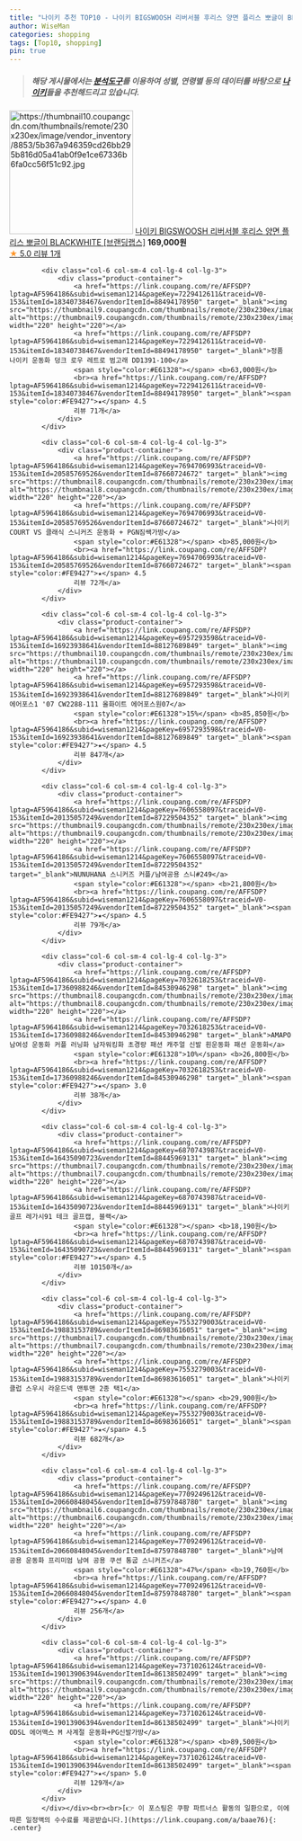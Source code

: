 ```yaml
---
title: "나이키 추천 TOP10 - 나이키 BIGSWOOSH 리버서블 후리스 양면 플리스 뽀글이 BLACKWHITE [브랜딩랩스]"
author: WiseMan
categories: shopping
tags: [Top10, shopping]
pin: true
---
```


> ##### 해당 게시물에서는 [**분석도구**](https://itemscout.io/)를 이용하여 **성별**, **연령별** 등의 데이터를 바탕으로 [**나이키**](https://link.coupang.com/a/baae76)들을 추천해드리고 있습니다.
<div class="container"><div class="row">
            <div class="col-6 col-sm-4 col-lg-4 col-lg-3">
                <div class="product-container">
                    <a href="https://link.coupang.com/re/AFFSDP?lptag=AF5964186&subid=wiseman1214&pageKey=7774389792&traceid=V0-153&itemId=20997193832&vendorItemId=88061304633" target="_blank"><img src="https://thumbnail10.coupangcdn.com/thumbnails/remote/230x230ex/image/vendor_inventory/8853/5b367a946359cd26bb295b816d05a41ab0f9e1ce67336b6fa0cc56f51c92.jpg" alt="https://thumbnail10.coupangcdn.com/thumbnails/remote/230x230ex/image/vendor_inventory/8853/5b367a946359cd26bb295b816d05a41ab0f9e1ce67336b6fa0cc56f51c92.jpg" width="220" height="220"></a>
                    <a href="https://link.coupang.com/re/AFFSDP?lptag=AF5964186&subid=wiseman1214&pageKey=7774389792&traceid=V0-153&itemId=20997193832&vendorItemId=88061304633" target="_blank">나이키 BIGSWOOSH 리버서블 후리스 양면 플리스 뽀글이 BLACKWHITE [브랜딩랩스]</a>
                    <span style="color:#E61328"></span> <b>169,000원</b>
                    <br><a href="https://link.coupang.com/re/AFFSDP?lptag=AF5964186&subid=wiseman1214&pageKey=7774389792&traceid=V0-153&itemId=20997193832&vendorItemId=88061304633" target="_blank"><span style="color:#FE9427">★</span> 5.0
                    리뷰 1개</a>
                </div>
            </div>
            
            <div class="col-6 col-sm-4 col-lg-4 col-lg-3">
                <div class="product-container">
                    <a href="https://link.coupang.com/re/AFFSDP?lptag=AF5964186&subid=wiseman1214&pageKey=7229412611&traceid=V0-153&itemId=18340738467&vendorItemId=88494178950" target="_blank"><img src="https://thumbnail9.coupangcdn.com/thumbnails/remote/230x230ex/image/vendor_inventory/c767/eab300874603b415dafc5736e3baca056c0ece96e719540c0edaf27a450f.jpg" alt="https://thumbnail9.coupangcdn.com/thumbnails/remote/230x230ex/image/vendor_inventory/c767/eab300874603b415dafc5736e3baca056c0ece96e719540c0edaf27a450f.jpg" width="220" height="220"></a>
                    <a href="https://link.coupang.com/re/AFFSDP?lptag=AF5964186&subid=wiseman1214&pageKey=7229412611&traceid=V0-153&itemId=18340738467&vendorItemId=88494178950" target="_blank">정품 나이키 운동화 덩크 로우 레트로 범고래 DD1391-100</a>
                    <span style="color:#E61328"></span> <b>63,000원</b>
                    <br><a href="https://link.coupang.com/re/AFFSDP?lptag=AF5964186&subid=wiseman1214&pageKey=7229412611&traceid=V0-153&itemId=18340738467&vendorItemId=88494178950" target="_blank"><span style="color:#FE9427">★</span> 4.5
                    리뷰 71개</a>
                </div>
            </div>
            
            <div class="col-6 col-sm-4 col-lg-4 col-lg-3">
                <div class="product-container">
                    <a href="https://link.coupang.com/re/AFFSDP?lptag=AF5964186&subid=wiseman1214&pageKey=7694706993&traceid=V0-153&itemId=20585769526&vendorItemId=87660724672" target="_blank"><img src="https://thumbnail8.coupangcdn.com/thumbnails/remote/230x230ex/image/vendor_inventory/f313/fcdaf39a00b61f2719732b8e78c8e2c4776125462338b7bf22fb15ac1c89.jpg" alt="https://thumbnail8.coupangcdn.com/thumbnails/remote/230x230ex/image/vendor_inventory/f313/fcdaf39a00b61f2719732b8e78c8e2c4776125462338b7bf22fb15ac1c89.jpg" width="220" height="220"></a>
                    <a href="https://link.coupang.com/re/AFFSDP?lptag=AF5964186&subid=wiseman1214&pageKey=7694706993&traceid=V0-153&itemId=20585769526&vendorItemId=87660724672" target="_blank">나이키 COURT VS 클래식 스니커즈 운동화 + PGN짐쌕가방</a>
                    <span style="color:#E61328"></span> <b>85,000원</b>
                    <br><a href="https://link.coupang.com/re/AFFSDP?lptag=AF5964186&subid=wiseman1214&pageKey=7694706993&traceid=V0-153&itemId=20585769526&vendorItemId=87660724672" target="_blank"><span style="color:#FE9427">★</span> 4.5
                    리뷰 72개</a>
                </div>
            </div>
            
            <div class="col-6 col-sm-4 col-lg-4 col-lg-3">
                <div class="product-container">
                    <a href="https://link.coupang.com/re/AFFSDP?lptag=AF5964186&subid=wiseman1214&pageKey=6957293598&traceid=V0-153&itemId=16923938641&vendorItemId=88127689849" target="_blank"><img src="https://thumbnail10.coupangcdn.com/thumbnails/remote/230x230ex/image/vendor_inventory/4f7a/eebdc5600baef13fa90878ad509acfd85f9213e30fece483e4abb8dabd23.jpg" alt="https://thumbnail10.coupangcdn.com/thumbnails/remote/230x230ex/image/vendor_inventory/4f7a/eebdc5600baef13fa90878ad509acfd85f9213e30fece483e4abb8dabd23.jpg" width="220" height="220"></a>
                    <a href="https://link.coupang.com/re/AFFSDP?lptag=AF5964186&subid=wiseman1214&pageKey=6957293598&traceid=V0-153&itemId=16923938641&vendorItemId=88127689849" target="_blank">나이키 에어포스1 '07 CW2288-111 올화이트 에어포스원07</a>
                    <span style="color:#E61328">15%</span> <b>85,850원</b>
                    <br><a href="https://link.coupang.com/re/AFFSDP?lptag=AF5964186&subid=wiseman1214&pageKey=6957293598&traceid=V0-153&itemId=16923938641&vendorItemId=88127689849" target="_blank"><span style="color:#FE9427">★</span> 4.5
                    리뷰 847개</a>
                </div>
            </div>
            
            <div class="col-6 col-sm-4 col-lg-4 col-lg-3">
                <div class="product-container">
                    <a href="https://link.coupang.com/re/AFFSDP?lptag=AF5964186&subid=wiseman1214&pageKey=7606558097&traceid=V0-153&itemId=20135057249&vendorItemId=87229504352" target="_blank"><img src="https://thumbnail9.coupangcdn.com/thumbnails/remote/230x230ex/image/vendor_inventory/e1dc/77f66504241b9eae7cd871dd8067b63475027a122c8786a2a2baa46ed814.jpg" alt="https://thumbnail9.coupangcdn.com/thumbnails/remote/230x230ex/image/vendor_inventory/e1dc/77f66504241b9eae7cd871dd8067b63475027a122c8786a2a2baa46ed814.jpg" width="220" height="220"></a>
                    <a href="https://link.coupang.com/re/AFFSDP?lptag=AF5964186&subid=wiseman1214&pageKey=7606558097&traceid=V0-153&itemId=20135057249&vendorItemId=87229504352" target="_blank">NUNUHANA 스니커즈 커플/남여공용 스니#249</a>
                    <span style="color:#E61328"></span> <b>21,800원</b>
                    <br><a href="https://link.coupang.com/re/AFFSDP?lptag=AF5964186&subid=wiseman1214&pageKey=7606558097&traceid=V0-153&itemId=20135057249&vendorItemId=87229504352" target="_blank"><span style="color:#FE9427">★</span> 4.5
                    리뷰 79개</a>
                </div>
            </div>
            
            <div class="col-6 col-sm-4 col-lg-4 col-lg-3">
                <div class="product-container">
                    <a href="https://link.coupang.com/re/AFFSDP?lptag=AF5964186&subid=wiseman1214&pageKey=7032618253&traceid=V0-153&itemId=17360988246&vendorItemId=84530946298" target="_blank"><img src="https://thumbnail8.coupangcdn.com/thumbnails/remote/230x230ex/image/vendor_inventory/9cb1/54b6d21d7730e3bbba1bbacbb3344a05dfd3c3fb4684c2e6ec855e4721d5.jpg" alt="https://thumbnail8.coupangcdn.com/thumbnails/remote/230x230ex/image/vendor_inventory/9cb1/54b6d21d7730e3bbba1bbacbb3344a05dfd3c3fb4684c2e6ec855e4721d5.jpg" width="220" height="220"></a>
                    <a href="https://link.coupang.com/re/AFFSDP?lptag=AF5964186&subid=wiseman1214&pageKey=7032618253&traceid=V0-153&itemId=17360988246&vendorItemId=84530946298" target="_blank">AMAPO남여성 운동화 커플 러닝화 남자워킹화 초경량 패션 캐주얼 신발 흰운동화 패션 운동화</a>
                    <span style="color:#E61328">10%</span> <b>26,800원</b>
                    <br><a href="https://link.coupang.com/re/AFFSDP?lptag=AF5964186&subid=wiseman1214&pageKey=7032618253&traceid=V0-153&itemId=17360988246&vendorItemId=84530946298" target="_blank"><span style="color:#FE9427">★</span> 3.0
                    리뷰 38개</a>
                </div>
            </div>
            
            <div class="col-6 col-sm-4 col-lg-4 col-lg-3">
                <div class="product-container">
                    <a href="https://link.coupang.com/re/AFFSDP?lptag=AF5964186&subid=wiseman1214&pageKey=6870743987&traceid=V0-153&itemId=16435090723&vendorItemId=88445969131" target="_blank"><img src="https://thumbnail7.coupangcdn.com/thumbnails/remote/230x230ex/image/vendor_inventory/049f/accda37c37659408350ea65a175cf335318649362e8c4a950d372a22ca2a.jpg" alt="https://thumbnail7.coupangcdn.com/thumbnails/remote/230x230ex/image/vendor_inventory/049f/accda37c37659408350ea65a175cf335318649362e8c4a950d372a22ca2a.jpg" width="220" height="220"></a>
                    <a href="https://link.coupang.com/re/AFFSDP?lptag=AF5964186&subid=wiseman1214&pageKey=6870743987&traceid=V0-153&itemId=16435090723&vendorItemId=88445969131" target="_blank">나이키골프 레가시91 테크 골프캡, 블랙</a>
                    <span style="color:#E61328"></span> <b>18,190원</b>
                    <br><a href="https://link.coupang.com/re/AFFSDP?lptag=AF5964186&subid=wiseman1214&pageKey=6870743987&traceid=V0-153&itemId=16435090723&vendorItemId=88445969131" target="_blank"><span style="color:#FE9427">★</span> 4.5
                    리뷰 10150개</a>
                </div>
            </div>
            
            <div class="col-6 col-sm-4 col-lg-4 col-lg-3">
                <div class="product-container">
                    <a href="https://link.coupang.com/re/AFFSDP?lptag=AF5964186&subid=wiseman1214&pageKey=7553279003&traceid=V0-153&itemId=19883153789&vendorItemId=86983616051" target="_blank"><img src="https://thumbnail7.coupangcdn.com/thumbnails/remote/230x230ex/image/vendor_inventory/e5c9/d4b002511a3988123faeca5cf9e1e12577a9b5481d0a8982351f547acf79.jpg" alt="https://thumbnail7.coupangcdn.com/thumbnails/remote/230x230ex/image/vendor_inventory/e5c9/d4b002511a3988123faeca5cf9e1e12577a9b5481d0a8982351f547acf79.jpg" width="220" height="220"></a>
                    <a href="https://link.coupang.com/re/AFFSDP?lptag=AF5964186&subid=wiseman1214&pageKey=7553279003&traceid=V0-153&itemId=19883153789&vendorItemId=86983616051" target="_blank">나이키 클럽 스우시 라운드넥 맨투맨 2종 택1</a>
                    <span style="color:#E61328"></span> <b>29,900원</b>
                    <br><a href="https://link.coupang.com/re/AFFSDP?lptag=AF5964186&subid=wiseman1214&pageKey=7553279003&traceid=V0-153&itemId=19883153789&vendorItemId=86983616051" target="_blank"><span style="color:#FE9427">★</span> 4.5
                    리뷰 682개</a>
                </div>
            </div>
            
            <div class="col-6 col-sm-4 col-lg-4 col-lg-3">
                <div class="product-container">
                    <a href="https://link.coupang.com/re/AFFSDP?lptag=AF5964186&subid=wiseman1214&pageKey=7709249612&traceid=V0-153&itemId=20660848045&vendorItemId=87597848780" target="_blank"><img src="https://thumbnail6.coupangcdn.com/thumbnails/remote/230x230ex/image/vendor_inventory/36bc/91560c4c2379b4e203bb87353dc9353318c776f0580237f5129f153b59d1.jpg" alt="https://thumbnail6.coupangcdn.com/thumbnails/remote/230x230ex/image/vendor_inventory/36bc/91560c4c2379b4e203bb87353dc9353318c776f0580237f5129f153b59d1.jpg" width="220" height="220"></a>
                    <a href="https://link.coupang.com/re/AFFSDP?lptag=AF5964186&subid=wiseman1214&pageKey=7709249612&traceid=V0-153&itemId=20660848045&vendorItemId=87597848780" target="_blank">남여 공용 운동화 프리미엄 남여 공용 쿠션 통굽 스니커즈</a>
                    <span style="color:#E61328">47%</span> <b>19,760원</b>
                    <br><a href="https://link.coupang.com/re/AFFSDP?lptag=AF5964186&subid=wiseman1214&pageKey=7709249612&traceid=V0-153&itemId=20660848045&vendorItemId=87597848780" target="_blank"><span style="color:#FE9427">★</span> 4.0
                    리뷰 256개</a>
                </div>
            </div>
            
            <div class="col-6 col-sm-4 col-lg-4 col-lg-3">
                <div class="product-container">
                    <a href="https://link.coupang.com/re/AFFSDP?lptag=AF5964186&subid=wiseman1214&pageKey=7371026124&traceid=V0-153&itemId=19013906394&vendorItemId=86138502499" target="_blank"><img src="https://thumbnail9.coupangcdn.com/thumbnails/remote/230x230ex/image/vendor_inventory/9f4a/af6b72beb0fc62b74f3fa9e6baaff66060d59b851b30a42c5829e6613908.jpg" alt="https://thumbnail9.coupangcdn.com/thumbnails/remote/230x230ex/image/vendor_inventory/9f4a/af6b72beb0fc62b74f3fa9e6baaff66060d59b851b30a42c5829e6613908.jpg" width="220" height="220"></a>
                    <a href="https://link.coupang.com/re/AFFSDP?lptag=AF5964186&subid=wiseman1214&pageKey=7371026124&traceid=V0-153&itemId=19013906394&vendorItemId=86138502499" target="_blank">나이키 ODSL 에어맥스 M 사계절 운동화+PG신발가방</a>
                    <span style="color:#E61328"></span> <b>89,500원</b>
                    <br><a href="https://link.coupang.com/re/AFFSDP?lptag=AF5964186&subid=wiseman1214&pageKey=7371026124&traceid=V0-153&itemId=19013906394&vendorItemId=86138502499" target="_blank"><span style="color:#FE9427">★</span> 5.0
                    리뷰 129개</a>
                </div>
            </div>
            </div></div><br><br>[👉 이 포스팅은 쿠팡 파트너스 활동의 일환으로, 이에 따른 일정액의 수수료를 제공받습니다.](https://link.coupang.com/a/baae76){: .center}